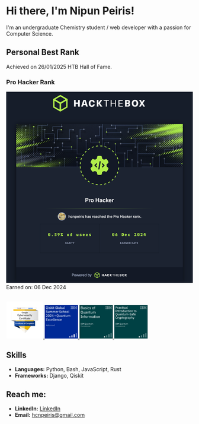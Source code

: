 # Hi there, I'm Nipun Peiris!
I'm an undergraduate Chemistry student / web developer with a passion for Computer Science.

## Personal Best Rank
Achieved on 26/01/2025 HTB Hall of Fame.

### Pro Hacker Rank
![HTB Pro Hacker](https://github.com/hcnpeiris/hcnpeiris/blob/main/htb-pro-hacker.png?raw=true)
Earned on: 06 Dec 2024 

## 
<a href="https://www.credly.com/badges/3c54800b-5062-4c66-a248-15849449dc93/public_url">
    <img src="https://github.com/hcnpeiris/hcnpeiris/blob/main/google-cybersecurity-certificate.png?raw=true" width="100" alt="Google Cybersecurity Certificate">
</a>
<a href="https://www.credly.com/badges/3c54800b-5062-4c66-a248-15849449dc93/public_url">
    <img src="https://github.com/hcnpeiris/hcnpeiris/blob/main/qgss2024.png?raw=true" width="90" alt="QGSS 2024 Quantum Excellence">
</a>
<a href="https://www.credly.com/badges/339e4361-17e8-4672-bc78-ba1ce449cb9f/public_url">
    <img src="https://github.com/hcnpeiris/hcnpeiris/blob/main/qinfo.png?raw=true" width="90" alt="Basics of Quantum Information">
</a>
<a href="https://www.credly.com/badges/7a9da085-89e5-49ed-a74e-ad0df435ade5/public_url">
    <img src="https://github.com/hcnpeiris/hcnpeiris/blob/main/practical-introduction-to-quantum-safe-cryptography.png?raw=true" width="90" alt="Basics of Quantum Information">
</a>

## Skills
- **Languages:** Python, Bash, JavaScript, Rust
- **Frameworks:** Django, Qiskit

## Reach me:
- **LinkedIn:** [LinkedIn](https://www.linkedin.com/in/hcn-peiris)
- **Email:** [hcnpeiris@gmail.com](mailto:hcnpeiris@gmail.com)


